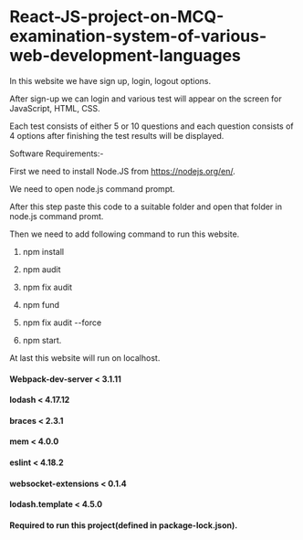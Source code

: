 # React-JS-project-on-MCQ-examination-system-of-various-web-development-languages
In this website we have sign up, login, logout options. 

After sign-up we can login and various test will appear on the screen for JavaScript, HTML, CSS.

Each test consists of either 5 or 10 questions and each question consists of 4 options after finishing the test results will be displayed. 

Software Requirements:-

First we need to install Node.JS from https://nodejs.org/en/.

We need to open node.js command prompt.

After this step paste this code to a suitable folder and open that folder in node.js command promt.

Then we need to add following command to run this website.

1) npm install

2) npm audit

3) npm fix audit

4) npm fund

5) npm fix audit --force

6) npm start.

At last this website will run on localhost.


#### Webpack-dev-server < 3.1.11
#### lodash < 4.17.12 
#### braces < 2.3.1
#### mem < 4.0.0
#### eslint < 4.18.2
#### websocket-extensions < 0.1.4
#### lodash.template < 4.5.0
#### Required to run this project(defined in package-lock.json).
